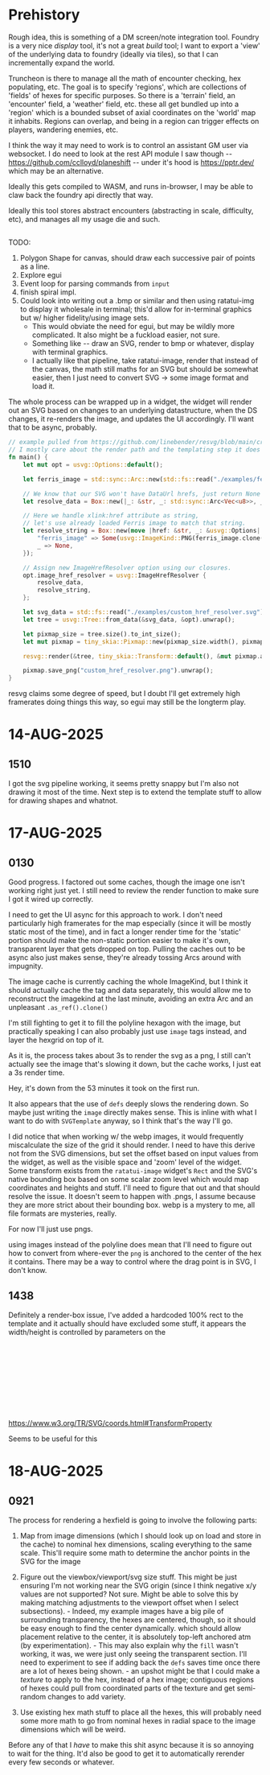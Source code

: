# Prehistory

Rough idea, this is something of a DM screen/note integration tool. Foundry is a very nice _display_ tool, it's not a
great _build_ tool; I want to export a 'view' of the underlying data to foundry (ideally via tiles), so that I can
incrementally expand the world.

Truncheon is there to manage all the math of encounter checking, hex populating, etc. The goal is to specify 'regions',
which are collections of 'fields' of hexes for specific purposes. So there is a 'terrain' field, an 'encounter' field, a
'weather' field, etc. these all get bundled up into a 'region' which is a bounded subset of axial coordinates on the
'world' map it inhabits. Regions can overlap, and being in a region can trigger effects on players, wandering enemies,
etc.

I think the way it may need to work is to control an assistant GM user via websocket. I do need to look at the rest API
module I saw though -- https://github.com/cclloyd/planeshift -- under it's hood is https://pptr.dev/ which may be an
alternative.

Ideally this gets compiled to WASM, and runs in-browser, I may be able to claw back the foundry api directly that way.

Ideally this tool stores abstract encounters (abstracting in scale, difficulty, etc), and manages all my usage die and
such.


##

TODO:

1. Polygon Shape for canvas, should draw each successive pair of points as a line.
2. Explore egui
3. Event loop for parsing commands from `input`
4. finish spiral impl.
5. Could look into writing out a .bmp or similar and then using ratatui-img to display it wholesale in terminal; this'd
   allow for in-terminal graphics but w/ higher fidelity/using image sets.
    - This would obviate the need for egui, but may be wildly more complicated. It also might be a fuckload easier, not
      sure.
    - Something like -- draw an SVG, render to bmp or whatever, display with terminal graphics.
    - I actually like that pipeline, take ratatui-image, render that instead of the canvas, the math still maths for an
      SVG but should be somewhat easier, then I just need to convert SVG -> some image format and load it.


The whole process can be wrapped up in a widget, the widget will render out an SVG based on changes to an underlying
datastructure, when the DS changes, it re-renders the image, and updates the UI accordingly. I'll want that to be async,
probably.

```rust
// example pulled from https://github.com/linebender/resvg/blob/main/crates/resvg/examples/custom_href_resolver.rs
// I mostly care about the render path and the templating step it does where it swaps out the image.
fn main() {
    let mut opt = usvg::Options::default();

    let ferris_image = std::sync::Arc::new(std::fs::read("./examples/ferris.png").unwrap());

    // We know that our SVG won't have DataUrl hrefs, just return None for such case.
    let resolve_data = Box::new(|_: &str, _: std::sync::Arc<Vec<u8>>, _: &usvg::Options| None);

    // Here we handle xlink:href attribute as string,
    // let's use already loaded Ferris image to match that string.
    let resolve_string = Box::new(move |href: &str, _: &usvg::Options| match href {
        "ferris_image" => Some(usvg::ImageKind::PNG(ferris_image.clone())),
        _ => None,
    });

    // Assign new ImageHrefResolver option using our closures.
    opt.image_href_resolver = usvg::ImageHrefResolver {
        resolve_data,
        resolve_string,
    };

    let svg_data = std::fs::read("./examples/custom_href_resolver.svg").unwrap();
    let tree = usvg::Tree::from_data(&svg_data, &opt).unwrap();

    let pixmap_size = tree.size().to_int_size();
    let mut pixmap = tiny_skia::Pixmap::new(pixmap_size.width(), pixmap_size.height()).unwrap();

    resvg::render(&tree, tiny_skia::Transform::default(), &mut pixmap.as_mut());

    pixmap.save_png("custom_href_resolver.png").unwrap();
}
```

resvg claims some degree of speed, but I doubt I'll get extremely high framerates doing things this way, so egui may
still be the longterm play.


# 14-AUG-2025

## 1510

I got the svg pipeline working, it seems pretty snappy but I'm also not drawing it most of the time. Next step is to
extend the template stuff to allow for drawing shapes and whatnot.

# 17-AUG-2025

## 0130

Good progress. I factored out some caches, though the image one isn't working right just yet. I still need to review the
render function to make sure I got it wired up correctly.

I need to get the UI async for this approach to work. I don't need particularly high framerates for the map especially
(since it will be mostly static most of the time), and in fact a longer render time for the 'static' portion should make
the non-static portion easier to make it's own, transparent layer that gets dropped on top. Pulling the caches out to be
async also just makes sense, they're already tossing Arcs around with impugnity.

The image cache is currently caching the whole ImageKind, but I think it should actually cache the tag and data
separately, this would allow me to reconstruct the imagekind at the last minute, avoiding an extra Arc and an unpleasant
`.as_ref().clone()`

I'm still fighting to get it to fill the polyline hexagon with the image, but practically speaking I can also probably
just use `image` tags instead, and layer the hexgrid on top of it.

As it is, the process takes about 3s to render the svg as a png, I still can't actually see the image that's slowing it
down, but the cache works, I just eat a 3s render time.

Hey, it's down from the 53 minutes it took on the first run.

It also appears that the use of `defs` deeply slows the rendering down. So maybe just writing the `image` directly makes
sense. This is inline with what I want to do with `SVGTemplate` anyway, so I think that's the way I'll go.

I did notice that when working w/ the webp images, it would frequently miscalculate the size of the grid it should
render. I need to have this derive not from the SVG dimensions, but set the offset based on input values from the
widget, as well as the visible space and 'zoom' level of the widget. Some transform exists from the `ratatui-image`
widget's `Rect` and the SVG's native bounding box based on some scalar zoom level which would map coordinates and
heights and stuff. I'll need to figure that out and that should resolve the issue. It doesn't seem to happen with .pngs,
I assume because they are more strict about their bounding box. webp is a mystery to me, all file formats are mysteries,
really.

For now I'll just use pngs.

using images instead of the polyline does mean that I'll need to figure out how to convert from where-ever the `png` is
anchored to the center of the hex it contains. There may be a way to control where the drag point is in SVG, I don't
know.

## 1438

Definitely a render-box issue, I've added a hardcoded 100% rect to the template and it actually should have excluded
some stuff, it appears the width/height is controlled by parameters on the <svg> element.
controls what part of a larger document needs to be rendered, so I think that's also where general camera control logic
ends up.

https://www.w3.org/TR/SVG/coords.html#TransformProperty

Seems to be useful for this

# 18-AUG-2025

## 0921

The process for rendering a hexfield is going to involve the following parts:

1. Map from image dimensions (which I should look up on load and store in the cache) to nominal hex dimensions, scaling
   everything to the same scale. This'll require some math to determine the anchor points in the SVG for the image
2. Figure out the viewbox/viewport/svg size stuff. This might be just ensuring I'm not working near the SVG origin
   (since I think negative x/y values are not supported? Not sure. Might be able to solve this by making matching
    adjustments to the viewport offset when I select subsections).
        - Indeed, my example images have a big pile of surrounding transparency, the hexes are centered, though, so it
should be easy enough to find the center dynamically. which should allow placement relative to the center, it is
absolutely top-left anchored atm (by experimentation).
        - This may also explain why the `fill` wasn't working, it was, we were just only seeing the transparent section.
          I'll need to experiment to see if adding back the `defs` saves time once there are a lot of hexes being shown.
        - an upshot might be that I could make a _texture_ to apply to the hex, instead of a hex image; contiguous
regions of hexes could pull from coordinated parts of the texture and get semi-random changes to add variety.

3. Use existing hex math stuff to place all the hexes, this will probably need some more math to go from nominal hexes
   in radial space to the image dimensions which will be weird.

Before any of that I _have_ to make this shit async because it is so annoying to wait for the thing. It'd also be good
to get it to automatically rerender every few seconds or whatever.
